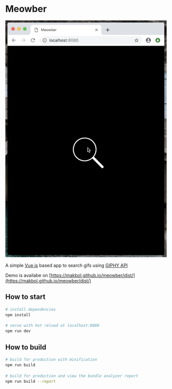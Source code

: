 # Meowber

![](/docs/demo.gif)

A simple [Vue.js](https://vuejs.org/) based app to search gifs using [GIPHY API](https://developers.giphy.com)

Demo is availabe on [https://makbol.github.io/meowber/dist/](https://makbol.github.io/meowber/dist/)

## How to start

``` bash
# install dependencies
npm install

# serve with hot reload at localhost:8080
npm run dev
```

## How to build

``` bash
# build for production with minification
npm run build

# build for production and view the bundle analyzer report
npm run build --report
```


